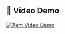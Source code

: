 ## **🎥 Video Demo**  
  [![Xem Video Demo](https://via.placeholder.com/640x360?text=Video+Demo)](https://drive.google.com/file/d/1U83csC6iyYIeZI9DAqb4MzCwQYv_FCdA/view?usp=sharing)
